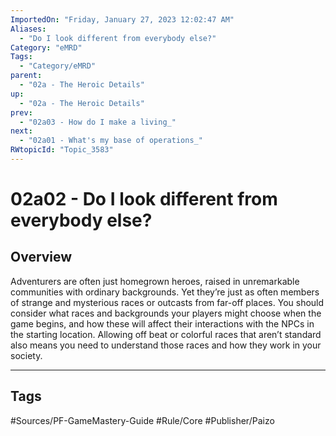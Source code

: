 ```yaml
---
ImportedOn: "Friday, January 27, 2023 12:02:47 AM"
Aliases:
  - "Do I look different from everybody else?"
Category: "eMRD"
Tags:
  - "Category/eMRD"
parent:
  - "02a - The Heroic Details"
up:
  - "02a - The Heroic Details"
prev:
  - "02a03 - How do I make a living_"
next:
  - "02a01 - What's my base of operations_"
RWtopicId: "Topic_3583"
---
```

# 02a02 - Do I look different from everybody else?
## Overview
Adventurers are often just homegrown heroes, raised in unremarkable communities with ordinary backgrounds. Yet they’re just as often members of strange and mysterious races or outcasts from far-off places. You should consider what races and backgrounds your players might choose when the game begins, and how these will affect their interactions with the NPCs in the starting location. Allowing off beat or colorful races that aren’t standard also means you need to understand those races and how they work in your society.


---
## Tags
#Sources/PF-GameMastery-Guide #Rule/Core #Publisher/Paizo

